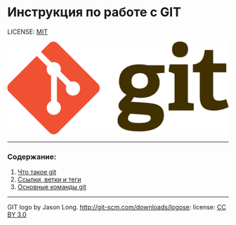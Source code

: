 # Инструкция по работе с GIT

LICENSE: [MIT](./licenses.md)

![git-logo](./assets/Git-logo.svg.png)

----

### Содержание:
1. [Что такое git](git.md)
2. [Ссылки, ветки и теги](branches.md)
3. [Основные команды git](teams.md)
----

GIT logo by Jason Long. http://git-scm.com/downloads/logose:  license: [CC BY 3.0](https://creativecommons.org/licenses/by/3.0/ "Переход на сайта") 